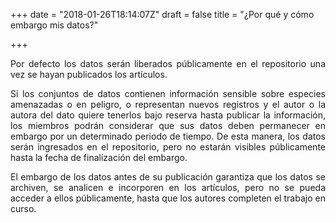 +++
date = "2018-01-26T18:14:07Z"
draft = false
title = "¿Por qué y cómo embargo mis datos?"

+++

<p style='text-align: justify;'>
Por defecto los datos serán liberados públicamente en el repositorio una vez se hayan publicados los artículos.
</p>

<p style='text-align: justify;'>
Si los conjuntos de datos contienen información sensible sobre especies amenazadas o en peligro, o representan nuevos registros y el autor o la autora del dato quiere tenerlos bajo reserva hasta publicar la información, los miembros podrán considerar que sus datos deben permanecer en embargo por un determinado periodo de tiempo. De esta manera, los datos serán ingresados en el repositorio, pero no estarán visibles públicamente hasta la fecha de finalización del embargo.
</p>

<p style='text-align: justify;'>
El embargo de los datos antes de su publicación garantiza que los datos se archiven, se analicen e incorporen en los artículos, pero no se pueda acceder a ellos públicamente, hasta que los autores completen el trabajo en curso.  
</p>

